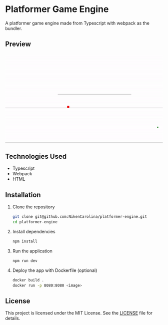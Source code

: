 # Platformer Game Engine

A platformer game engine made from Typescript with webpack as the bundler. 

## Preview

![platformer demo](docs/platformer.gif)

## Technologies Used

- Typescript
- Webpack
- HTML

## Installation

1. Clone the repository
    ```bash
    git clone git@github.com:NikenCarolina/platformer-engine.git 
    cd platformer-engine
    ```

2. Install dependencies
    ```bash
    npm install
    ```

3. Run the application
    ```bash
    npm run dev
    ```

4. Deploy the app with Dockerfile (optional)
    ```bash
    docker build .
    docker run -p 8080:8080 <image>
    ```

## License

This project is licensed under the MIT License. See the [LICENSE](LICENSE) file for details.
